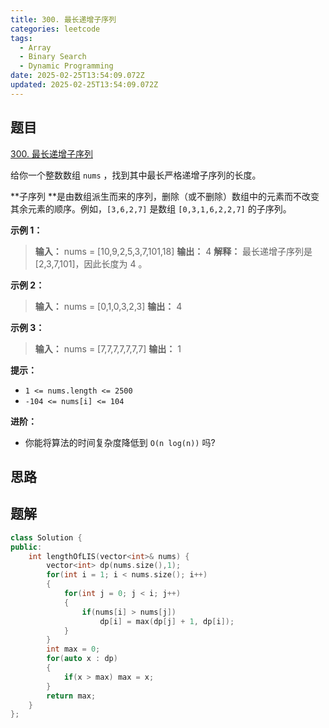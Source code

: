 ```yaml
---
title: 300. 最长递增子序列
categories: leetcode
tags: 
  - Array
  - Binary Search
  - Dynamic Programming
date: 2025-02-25T13:54:09.072Z
updated: 2025-02-25T13:54:09.072Z
---
```


<!--more-->

## 题目

[300. 最长递增子序列](https://leetcode.cn/problems/longest-increasing-subsequence)

给你一个整数数组 `nums` ，找到其中最长严格递增子序列的长度。

**子序列  **是由数组派生而来的序列，删除（或不删除）数组中的元素而不改变其余元素的顺序。例如，`[3,6,2,7]` 是数组
`[0,3,1,6,2,2,7]` 的子序列。



**示例 1：**

> 
> 
> **输入：** nums = [10,9,2,5,3,7,101,18]
> **输出：** 4
> **解释：** 最长递增子序列是 [2,3,7,101]，因此长度为 4 。
> 

**示例 2：**

> 
> 
> **输入：** nums = [0,1,0,3,2,3]
> **输出：** 4
> 

**示例 3：**

> 
> 
> **输入：** nums = [7,7,7,7,7,7,7]
> **输出：** 1
> 



**提示：**

  * `1 <= nums.length <= 2500`
  * `-104 <= nums[i] <= 104`



**进阶：**

  * 你能将算法的时间复杂度降低到 `O(n log(n))` 吗?



## 思路


## 题解

```cpp
class Solution {
public:
    int lengthOfLIS(vector<int>& nums) {
        vector<int> dp(nums.size(),1);
        for(int i = 1; i < nums.size(); i++)
        {
            for(int j = 0; j < i; j++)
            {
                if(nums[i] > nums[j])
                    dp[i] = max(dp[j] + 1, dp[i]);
            }
        }
        int max = 0;
        for(auto x : dp)
        {
            if(x > max) max = x;
        }
        return max;
    }
};
```
